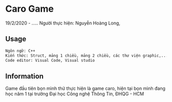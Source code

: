 # Caro Game
19/2/2020 - .....
Người thực hiện: Nguyễn Hoàng Long, 

## Usage
```bash
Ngôn ngữ: C++
Kiến thức: Struct, mảng 1 chiều, mảng 2 chiều, các thư viện graphic,...
Code editor: Visual Code, Visual studio
```
## Information
Game đầu tiên bọn mình thử thực hiện là game caro, hiện tại bọn mình đang học năm 1 tại trường Đại học 
Công nghệ Thông Tin, ĐHQG - HCM